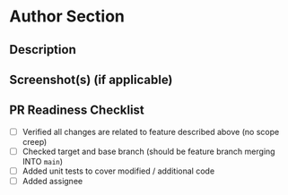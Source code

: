 # Author Section

## Description

<!-- Add description of pull request here - what change is being made? -->

## Screenshot(s) (if applicable)

<!-- Add screenshots of changes running locally, if applicable -->

## PR Readiness Checklist

<!-- Replace [ ] with [x] as each item is completed -->

- [ ] Verified all changes are related to feature described above (no scope creep)
- [ ] Checked target and base branch (should be feature branch merging INTO `main`)
- [ ] Added unit tests to cover modified / additional code
- [ ] Added assignee
